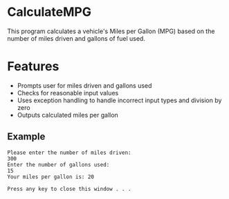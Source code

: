 # CalculateMPG

This program calculates a vehicle's Miles per Gallon (MPG) based on the number of miles driven and gallons of fuel used.

# Features

- Prompts user for miles driven and gallons used
- Checks for reasonable input values
- Uses exception handling to handle incorrect input types and division by zero
- Outputs calculated miles per gallon

## Example

```
Please enter the number of miles driven: 
300
Enter the number of gallons used: 
15
Your miles per gallon is: 20

Press any key to close this window . . .
```

